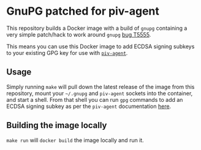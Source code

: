 # GnuPG patched for piv-agent

This repository builds a Docker image with a build of `gnupg` containing a very simple patch/hack to work around `gnupg` [bug T5555](https://dev.gnupg.org/T5555).

This means you can use this Docker image to add ECDSA signing subkeys to your existing GPG key for use with [`piv-agent`](https://github.com/smlx/piv-agent).

## Usage

Simply running `make` will pull down the latest release of the image from this repository, mount your `~/.gnupg` and `piv-agent` sockets into the container, and start a shell.
From that shell you can run `gpg` commands to add an ECDSA signing subkey as per the `piv-agent` documentation [here](https://smlx.github.io/piv-agent/docs/gpg-walkthrough/#add-signing-subkey).

## Building the image locally

`make run` will `docker build` the image locally and run it.
